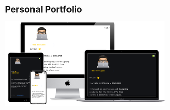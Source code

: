 # Personal Portfolio

<img src="https://github.com/yashchitroda/Portfolio/blob/main/images/portfolio preview copy.jpg">
